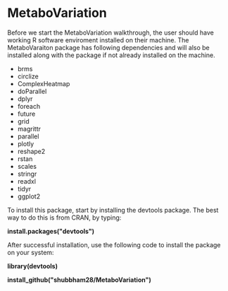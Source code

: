 # MetaboVariation

Before we start the MetaboVariation walkthrough, the user should have working R software enviroment installed on their machine. The MetaboVaraiton package has following dependencies and will also be installed along with the package if not already installed on the machine.

* brms
*  circlize
*  ComplexHeatmap
*  doParallel
*  dplyr
*  foreach
*  future
*  grid
*  magrittr
*  parallel
*  plotly
*  reshape2
*  rstan
*  scales
*  stringr
*  readxl
*  tidyr
*  ggplot2

To install this package, start by installing the devtools package. The best way to do this is from CRAN, by typing:

**install.packages("devtools")**

After successful installation, use the following code to install the package on your system:

**library(devtools)**

**install_github("shubbham28/MetaboVariation")**
